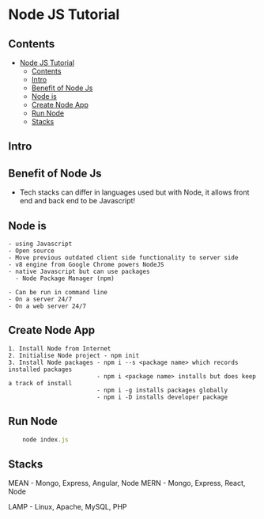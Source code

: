 # Node JS Tutorial

## Contents
- [Node JS Tutorial](#node-js-tutorial)
  - [Contents](#contents)
  - [Intro](#intro)
  - [Benefit of Node Js](#benefit-of-node-js)
  - [Node is](#node-is)
  - [Create Node App](#create-node-app)
  - [Run Node](#run-node)
  - [Stacks](#stacks)

## Intro

## Benefit of Node Js
- Tech stacks can differ in languages used but with Node, it allows front end and back end to be Javascript! 

## Node is
    - using Javascript
    - Open source
    - Move previous outdated client side functionality to server side
    - v8 engine from Google Chrome powers NodeJS
    - native Javascript but can use packages
      - Node Package Manager (npm)

    - Can be run in command line
    - On a server 24/7
    - On a web server 24/7

## Create Node App
    1. Install Node from Internet
    2. Initialise Node project - npm init
    3. Install Node packages - npm i --s <package name> which records installed packages
                             - npm i <package name> installs but does keep a track of install
                             - npm i -g installs packages globally
                             - npm i -D installs developer package

## Run Node
```js
    node index.js
```

## Stacks
MEAN - Mongo, Express, Angular, Node
MERN - Mongo, Express, React, Node

LAMP - Linux, Apache, MySQL, PHP

